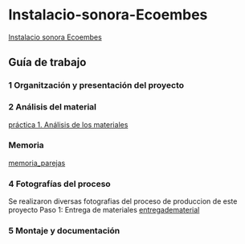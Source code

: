 # Instalacio-sonora-Ecoembes
[Instalacio sonora Ecoembes](https://github.com/arquesm/TdPiED/blob/master/Instalacio_sonora.md)

## Guía de trabajo

### 1 Organitzación y presentación del proyecto

### 2 Análisis del material
[práctica 1. Análisis de los materiales](materiales.md)
### Memoria 
[memoria_parejas](memoria_rebecacristina.pdf)
### 4 Fotografías del proceso 
Se realizaron diversas fotografias del proceso de produccion de este proyecto
Paso 1: Entrega de materiales [entregadematerial](entregademateriales.heic)
### 5 Montaje y documentación
